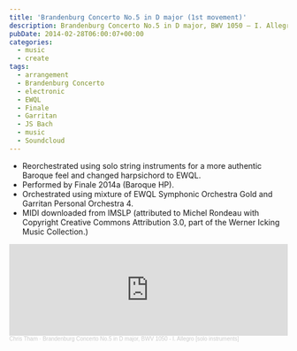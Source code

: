 ```yaml
---
title: 'Brandenburg Concerto No.5 in D major (1st movement)'
description: Brandenburg Concerto No.5 in D major, BWV 1050 – I. Allegro [solo instruments]
pubDate: 2014-02-28T06:00:07+00:00
categories:
  - music
  - create
tags:
  - arrangement
  - Brandenburg Concerto
  - electronic
  - EWQL
  - Finale
  - Garritan
  - JS Bach
  - music
  - Soundcloud
---
```


- Reorchestrated using solo string instruments for a more authentic Baroque feel and changed harpsichord to EWQL.
- Performed by Finale 2014a (Baroque HP).
- Orchestrated using mixture of EWQL Symphonic Orchestra Gold and Garritan Personal Orchestra 4.
- MIDI downloaded from IMSLP (attributed to Michel Rondeau with Copyright Creative Commons Attribution 3.0, part of the Werner Icking Music Collection.)

<iframe width="100%" height="166" scrolling="no" frameborder="no" allow="autoplay" src="https://w.soundcloud.com/player/?url=https%3A//api.soundcloud.com/tracks/137440462&color=%23ff5500&auto_play=false&hide_related=false&show_comments=true&show_user=true&show_reposts=false&show_teaser=true"></iframe><div style="font-size: 10px; color: #cccccc;line-break: anywhere;word-break: normal;overflow: hidden;white-space: nowrap;text-overflow: ellipsis; font-family: Interstate,Lucida Grande,Lucida Sans Unicode,Lucida Sans,Garuda,Verdana,Tahoma,sans-serif;font-weight: 100;"><a href="https://soundcloud.com/chris-tham" title="Chris Tham" target="_blank" style="color: #cccccc; text-decoration: none;">Chris Tham</a> · <a href="https://soundcloud.com/chris-tham/brandenburg-concerto-no-5-in" title="Brandenburg Concerto No.5 in D major, BWV 1050 - I. Allegro [solo instruments]" target="_blank" style="color: #cccccc; text-decoration: none;">Brandenburg Concerto No.5 in D major, BWV 1050 - I. Allegro [solo instruments]</a></div>
